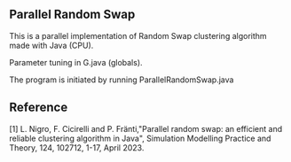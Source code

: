 ## Parallel Random Swap

This is a parallel implementation of Random Swap clustering algorithm made with Java (CPU).

Parameter tuning in G.java (globals).

The program is initiated by running ParallelRandomSwap.java

## Reference

[1] L. Nigro, F. Cicirelli and P. Fränti,"Parallel random swap: an efficient and reliable clustering algorithm in Java", Simulation Modelling Practice and Theory, 124, 102712, 1-17, April 2023.
